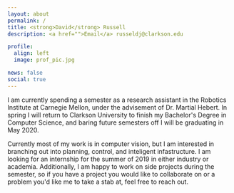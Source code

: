 ```yaml
---
layout: about
permalink: /
title: <strong>David</strong> Russell
description: <a href="">Email</a> russeldj@clarkson.edu

profile:
  align: left
  image: prof_pic.jpg

news: false
social: true
---
```


I am currently spending a semester as a research assistant in the Robotics Institute at Carnegie Mellon, under the advisement of Dr. Martial Hebert. In spring I will return to Clarkson University to finish my Bachelor's Degree in Computer Science, and baring future semesters off I will be graduating in May 2020.

Currently most of my work is in computer vision, but I am interested in branching out into planning, control, and inteligent infastructure. I am looking for an internship for the summer of 2019 in either industry or academia. Additionally, I am happy to work on side projects during the semester, so if you have a project you would like to collaborate on or a problem you'd like me to take a stab at, feel free to reach out.

